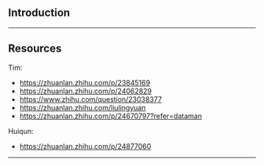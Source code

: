 ## Introduction

----

## Resources

Tim:
* https://zhuanlan.zhihu.com/p/23845169 
* https://zhuanlan.zhihu.com/p/24062829
* https://www.zhihu.com/question/23038377
* https://zhuanlan.zhihu.com/liulingyuan
* https://zhuanlan.zhihu.com/p/24670797?refer=dataman

Huiqun:
* https://zhuanlan.zhihu.com/p/24877060

----
